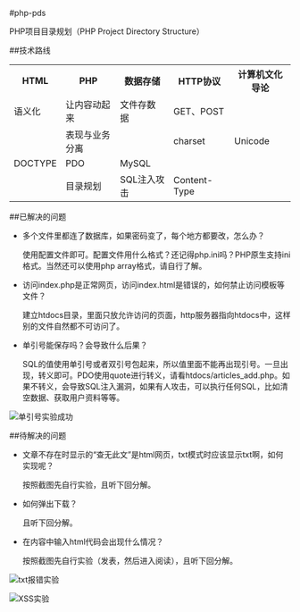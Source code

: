 #php-pds

PHP项目目录规划（PHP Project Directory Structure）

##技术路线

<table>
    <tr>
        <th>HTML</th>
        <th>PHP</th>
        <th>数据存储</th>
        <th>HTTP协议</th>
        <th>计算机文化导论</th>
    </tr>
    <tr>
        <td>语义化</td>
        <td>让内容动起来</td>
        <td>文件存数据</td>
        <td>GET、POST</td>
        <td></td>
    </tr>
    <tr>
        <td></td>
        <td>表现与业务分离</td>
        <td></td>
        <td>charset</td>
        <td>Unicode</td>
    </tr>
    <tr>
        <td>DOCTYPE</td>
        <td>PDO</td>
        <td>MySQL</td>
        <td></td>
        <td></td>
    </tr>
    <tr>
        <td></td>
        <td>目录规划</td>
        <td>SQL注入攻击</td>
        <td>Content-Type</td>
        <td></td>
    </tr>
</table>

##已解决的问题

* 多个文件里都连了数据库，如果密码变了，每个地方都要改，怎么办？

    使用配置文件即可。配置文件用什么格式？还记得php.ini吗？PHP原生支持ini格式。当然还可以使用php array格式，请自行了解。

* 访问index.php是正常网页，访问index.html是错误的，如何禁止访问模板等文件？

    建立htdocs目录，里面只放允许访问的页面，http服务器指向htdocs中，这样别的文件自然都不可访问了。

* 单引号能保存吗？会导致什么后果？

    SQL的值使用单引号或者双引号包起来，所以值里面不能再出现引号。一旦出现，转义即可。PDO使用quote进行转义，请看htdocs/articles_add.php。如果不转义，会导致SQL注入漏洞，如果有人攻击，可以执行任何SQL，比如清空数据、获取用户资料等等。

![单引号实验成功](http://com-163-sinkcup-img-agc.qiniudn.com/pdo_quote.png)

##待解决的问题

* 文章不存在时显示的“查无此文”是html网页，txt模式时应该显示txt啊，如何实现呢？

    按照截图先自行实验，且听下回分解。

* 如何弹出下载？

    且听下回分解。

* 在内容中输入html代码会出现什么情况？

    按照截图先自行实验（发表，然后进入阅读），且听下回分解。

![txt报错实验](http://com-163-sinkcup-img-agc.qiniudn.com/need_txt_error.png)

![XSS实验](http://com-163-sinkcup-img-agc.qiniudn.com/xss.png)

